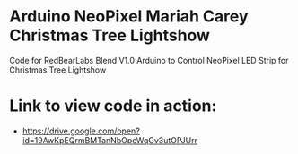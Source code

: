 # Arduino NeoPixel Mariah Carey Christmas Tree Lightshow
Code for RedBearLabs Blend V1.0 Arduino to Control NeoPixel LED Strip for Christmas Tree Lightshow


# Link to view code in action:
  * https://drive.google.com/open?id=19AwKpEQrmBMTanNbOpcWqGv3utOPJUrr
  
